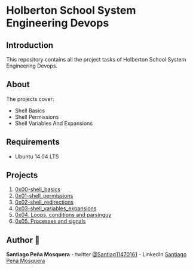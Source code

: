 # Holberton School System Engineering Devops

## Introduction 
This repository contains all the project tasks of Holberton School System Engineering Devops.

## About
The projects cover:
- Shell Basics
- Shell Permissions
- Shell Variables And Expansions

## Requirements
* Ubuntu 14.04 LTS

## Projects
1. [0x00-shell_basics](./0x00-shell_basics)
2. [0x01-shell_permissions](./0x01-shell_permissions)
3. [0x02-shell_redirections](./0x02-shell_redirections)
4. [0x03-shell_variables_expansions](./0x03-shell_variables_expansions)
5. [0x04. Loops, conditions and parsinguy](./0x04-loops_conditions_and_parsing)
6. [0x05. Processes and signals](./0x05-processes_and_signals)

## Author :pencil:
**Santiago Peña Mosquera** - twitter [@Santiag11470161](https://twitter.com/Santiag11470161) - LinkedIn [Santiago Peña Mosquera](https://www.linkedin.com/in/santiago-pe%C3%B1a-mosquera-abaa20196/)
